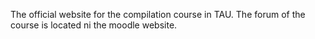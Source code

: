 The official website for the compilation course in TAU.
The forum of the course is located ni the moodle website.
